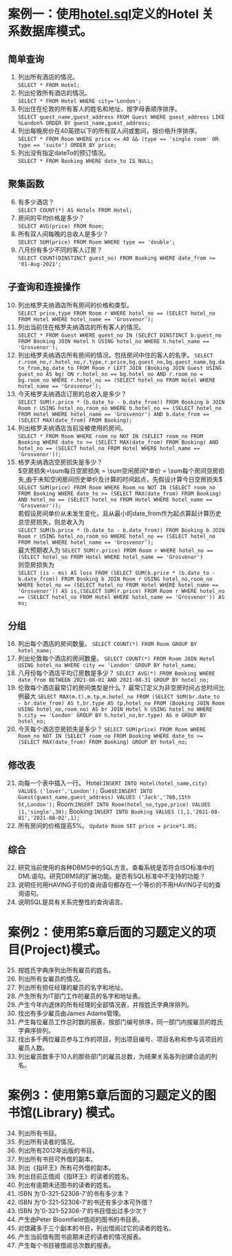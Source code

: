 # 案例一：使用[hotel.sql](hotel.sql)定义的Hotel 关系数据库模式。
## 简单查询
1. 列出所有酒店的情况。  
   `SELECT * FROM Hotel;`
2. 列出伦敦所有酒店的情况。  
   `SELECT * FROM Hotel WHERE city='London';`
3. 列出住在伦敦的所有客人的姓名和地址，按字母表顺序排序。  
   `SELECT guest_name,guest_address FROM Guest WHERE guest_address LIKE %London% ORDER BY guest_name,guest_address;` 
4. 列出每晚房价在40英镑以下的所有双人间或套间，按价格升序排序。  
   `SELECT * FROM Room WHERE price <= 40 && (type == 'single room' OR type == 'suite') ORDER BY price;`
5. 列出没有指定dateTo的预订情况。  
   `SELECT * FROM Booking WHERE date_to IS NULL;`
## 聚集函数
6. 有多少酒店？  
   `SELECT COUNT(*) AS Hotels FROM Hotel;`
7. 房间的平均价格是多少？  
   `SELECT AVG(price) FROM Room;`
8. 所有双人间每晚的总收人是多少？  
   `SELECT SUM(price) FROM Room WHERE type == 'double';`
9.  八月份有多少不同的客人订房？  
    `SELECT COUNT(DINSTINCT guest_no) FROM Booking WHERE date_from >= '01-Aug-2021';`
## 子查询和连接操作
10. 列出格罗夫纳酒店所有房间的价格和类型。  
    `SELECT price,type FROM Room r WHERE hotel_no == (SELECT hotel_no FROM Hotel WHERE hotel_name == 'Grosvenor');`
11. 列出当前住在格罗夫纳酒店的所有客人的情况。  
    `SELECT * FROM Guest WHERE guest_no IN (SELECT DINSTINCT b.guest_no FROM Booking JOIN Hotel h USING hotel_no WHERE h.hotel_name == 'Grosvenor');`
12. 列出格罗夫纳酒店所有房间的情况，包括房间中住的客人的名字。
    `SELECT r.room_no,r.hotel_no,r.type,r.price,bg.guest_no,bg.guest_name,bg.date_from,bg.date_to FROM Room r LEFT JOIN (Booking JOIN Guest USING guest_no AS bg) ON r.hotel_no == bg.hotel_no AND r.room_no = bg.room_no WHERE r.hotel_no == (SELECT hotel_no FROM Hotel WHERE hotel_name == 'Grosvenor');`
13. 今天格罗夫纳酒店订房的总收入是多少？    
    `SELECT SUM(r.price * (b.date_to - b.date_from)) FROM Booking b JOIN Room r USING hotel_no,room_no WHERE b.hotel_no == (SELECT hotel_no FROM Hotel WHERE hotel_name == 'Grosvenor') AND b.date_from == (SELECT MAX(date_from) FROM Booking);`
14. 列出格罗夫纳酒店当前没被使用的房间。    
    `SELECT * FROM Room WHERE room_no NOT IN (SELECT room_no FROM Booking WHERE date_to >= (SELECT MAX(date_from) FROM Booking) AND hotel_no == (SELECT hotel_no FROM Hotel WHERE hotel_name == 'Grosvenor'));`
15. 格罗夫纳酒店空房损失是多少？  
    $空房损失=\sum每日空房损失 = \sum空闲房间*单价 = \sum每个房间空房损失,由于未知空闲房间历史单价及计算的时间起点，先假设计算今日空房损失$   
    `SELECT SUM(price) FROM Room WHERE Room_no NOT IN (SELECT room_no FROM Booking WHERE date_to >= (SELECT MAX(date_from) FROM Booking) AND hotel_no == (SELECT hotel_no FROM Hotel WHERE hotel_name == 'Grosvenor'));`  
    若假设房间单价从未发生变化，且从最小的date_from作为起点算起计算历史总空房损失，则总收入为  
    `SELECT SUM(b.price * (b.date_to - b.date_from)) FROM Booking b JOIN Room r USING hotel_no,room_no WHERE hotel_no == (SELECT hotel_no FROM Hotel WHERE hotel_name == 'Grosvenor');`  
    最大预期收入为
    `SELECT SUM(r.price) FROM Room r WHERE hotel_no == (SELECT hotel_no FROM Hotel WHERE hotel_name == 'Grosvenor')`  
    则空房损失为  
    `SELECT (is - ms) AS loss FROM (SELECT SUM(b.price * (b.date_to - b.date_from)) FROM Booking b JOIN Room r USING hotel_no,room_no WHERE hotel_no == (SELECT hotel_no FROM Hotel WHERE hotel_name == 'Grosvenor')) AS is,(SELECT SUM(r.price) FROM Room r WHERE hotel_no == (SELECT hotel_no FROM Hotel WHERE hotel_name == 'Grosvenor')) AS ms;`  
## 分组
16. 列出每个酒店的房间数量。
    `SELECT COUNT(*) FROM Room GROUP BY hotel_name;`
17. 列出伦敦每个酒店的房间数量。
    `SELECT COUNT(*) FROM Room JOIN Hotel USING hotel_no WHERE city == 'London' GROUP BY hotel_name;`
18. 八月份每个酒店平均订房数是多少？
    `SELECT AVG(*) FROM Booking WHERE date_from BETWEEN 2021-08-01 AND 2021-08-31 GROUP BY hotel_no;`
19. 伦敦每个酒店最常订的房间类型是什么？
    最常订定义为非空房时间占总时间比例最大
    `SELECT MAX(m.t),m.tp,m.hotel_no FROM (SELECT SUM(br.date_to - br.date_from) AS t,br.type AS tp,hotel_no FROM (Booking JOIN Room USING hotel_no,room_no) AS br JOIN Hotel h USING hotel_no WHERE h.city == 'London' GROUP BY h.hotel_no,br.type) AS m GROUP BY hotel_no;`
20. 今天每个酒店空房损失是多少？
    `SELECT SUM(price) FROM Room WHERE Room_no NOT IN (SELECT room_no FROM Booking WHERE date_to >= (SELECT MAX(date_from) FROM Booking) GROUP BY hotel_no;`
## 修改表
21. 向每一个表中插入一行。
    Hotel:`INSERT INTO Hotel(hotel_name,city) VALUES ('lover','London');`
    Guest:`INSERT INTO Guest(guest_name,guest_address) VALUES ('Jack','780,15th St,London');`
    Room:`INSERT INTO Room(hotel_no,type,price) VALUES (1,'single',30);`
    Booking:`INSERT INTO Booking VALUES (1,1,'2021-08-01','2021-08-02',1);`
22. 所有房间的价格提高5%。
    `Update Room SET price = price*1.05;`
## 综合
22. 研究当前使用的各种DBMS中的SQL方言。查看系统是否符合ISO标准中的DML语句。研究DBMS的扩展功能。是否有SQL标准中不支持的功能？
23. 说明任何用HAVING子句的查询语句都存在一个等价的不用HAVING子句的查询语句。
24. 说明SQL是具有关系完整性的查询语言。
# 案例2：使用笫5章后面的习题定义的项目(Project)模式。
25. 按姓氏字典序列出所有雇员的姓名。
26. 列出所有女雇员的情况。
27. 列出所有担任经理的雇员的名字和地址。
28. 产生所有为IT部门工作的雇员的名字和地址表。
29. 产生今年内退休的所有经理的全部情况表，并按姓氏字典序排列。
30. 找出有多少雇员由James Adams管理。
31. 产生每位雇员工作总时数的报表，按部门编号排序，同一部门内按雇员的姓氏字典序排列。
32. 找出多千两位雇员参与工作的项目，列出项目编号、项目名称和参与该项目的雇员人数。
33. 列出雇员数多于10人的那些部门的雇员总数，为结果关系各列创建合适的列名。
# 案例3：使用第5章后面的习题定义的图书馆(Library) 模式。
34. 列出所有书目。
35. 列出所有读者的情况。
36. 列出所有2012年出版的书目。
37. 列出所有书目可外借的副本。
38. 列出《指环王》所有可外借的副本。
39. 列出目前正借阅《指环王》的读者的姓名。
40. 列出有逾期未还图书的读者的姓名。
41. ISBN 为'0-321-52306-7'的书有多少本？
42. ISBN 为'0-321-52306-7'的书还有多少本可外借？
43. ISBN 为'0-321-52306-7'的书目借出过多少次？
44. 产生由Peter Bloomfield借阅的图书的书目表。
45. 对馆藏多于三个副本的书目，列出借阅过它的读者的姓名。
46. 产生当前借有图书逾期未还的读者的情况报表。
47. 产生每个书目被借阅总次数的报表。